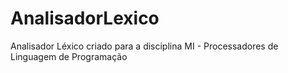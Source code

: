 # AnalisadorLexico
Analisador Léxico criado para a disciplina MI - Processadores de Linguagem de Programação
